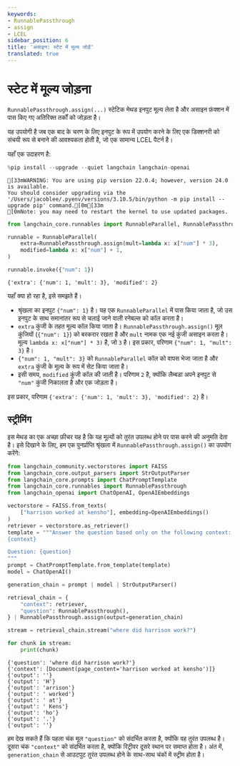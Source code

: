 ```yaml
---
keywords:
- RunnablePassthrough
- assign
- LCEL
sidebar_position: 6
title: 'असाइन: स्टेट में मूल्य जोड़ें'
translated: true
---
```


# स्टेट में मूल्य जोड़ना

`RunnablePassthrough.assign(...)` स्टेटिक मेथड इनपुट मूल्य लेता है और असाइन फ़ंक्शन में पास किए गए अतिरिक्त तर्कों को जोड़ता है।

यह उपयोगी है जब एक बाद के चरण के लिए इनपुट के रूप में उपयोग करने के लिए एक डिक्शनरी को संचयी रूप से बनाने की आवश्यकता होती है, जो एक सामान्य LCEL पैटर्न है।

यहाँ एक उदाहरण है:

```python
%pip install --upgrade --quiet langchain langchain-openai
```

```output
[33mWARNING: You are using pip version 22.0.4; however, version 24.0 is available.
You should consider upgrading via the '/Users/jacoblee/.pyenv/versions/3.10.5/bin/python -m pip install --upgrade pip' command.[0m[33m
[0mNote: you may need to restart the kernel to use updated packages.
```

```python
from langchain_core.runnables import RunnableParallel, RunnablePassthrough

runnable = RunnableParallel(
    extra=RunnablePassthrough.assign(mult=lambda x: x["num"] * 3),
    modified=lambda x: x["num"] + 1,
)

runnable.invoke({"num": 1})
```

```output
{'extra': {'num': 1, 'mult': 3}, 'modified': 2}
```

यहाँ क्या हो रहा है, इसे समझते हैं।

- श्रृंखला का इनपुट `{"num": 1}` है। यह एक `RunnableParallel` में पास किया जाता है, जो उस इनपुट के साथ समानांतर रूप से चलाई जाने वाली रनेबल्स को कॉल करता है।
- `extra` कुंजी के तहत मूल्य कॉल किया जाता है। `RunnablePassthrough.assign()` मूल कुंजियों (`{"num": 1}`) को बरकरार रखता है और `mult` नामक एक नई कुंजी असाइन करता है। मूल्य `lambda x: x["num"] * 3)` है, जो `3` है। इस प्रकार, परिणाम `{"num": 1, "mult": 3}` है।
- `{"num": 1, "mult": 3}` को `RunnableParallel` कॉल को वापस भेजा जाता है और `extra` कुंजी के मूल्य के रूप में सेट किया जाता है।
- इसी समय, `modified` कुंजी कॉल की जाती है। परिणाम `2` है, क्योंकि लैम्बडा अपने इनपुट से `"num"` कुंजी निकालता है और एक जोड़ता है।

इस प्रकार, परिणाम `{'extra': {'num': 1, 'mult': 3}, 'modified': 2}` है।

## स्ट्रीमिंग

इस मेथड का एक अच्छा फ़ीचर यह है कि यह मूल्यों को तुरंत उपलब्ध होने पर पास करने की अनुमति देता है। इसे दिखाने के लिए, हम एक पुनर्प्राप्ति श्रृंखला में `RunnablePassthrough.assign()` का उपयोग करेंगे:

```python
from langchain_community.vectorstores import FAISS
from langchain_core.output_parsers import StrOutputParser
from langchain_core.prompts import ChatPromptTemplate
from langchain_core.runnables import RunnablePassthrough
from langchain_openai import ChatOpenAI, OpenAIEmbeddings

vectorstore = FAISS.from_texts(
    ["harrison worked at kensho"], embedding=OpenAIEmbeddings()
)
retriever = vectorstore.as_retriever()
template = """Answer the question based only on the following context:
{context}

Question: {question}
"""
prompt = ChatPromptTemplate.from_template(template)
model = ChatOpenAI()

generation_chain = prompt | model | StrOutputParser()

retrieval_chain = {
    "context": retriever,
    "question": RunnablePassthrough(),
} | RunnablePassthrough.assign(output=generation_chain)

stream = retrieval_chain.stream("where did harrison work?")

for chunk in stream:
    print(chunk)
```

```output
{'question': 'where did harrison work?'}
{'context': [Document(page_content='harrison worked at kensho')]}
{'output': ''}
{'output': 'H'}
{'output': 'arrison'}
{'output': ' worked'}
{'output': ' at'}
{'output': ' Kens'}
{'output': 'ho'}
{'output': '.'}
{'output': ''}
```

हम देख सकते हैं कि पहला चंक मूल `"question"` को संदर्भित करता है, क्योंकि वह तुरंत उपलब्ध है। दूसरा चंक `"context"` को संदर्भित करता है, क्योंकि रिट्रीवर दूसरे स्थान पर समाप्त होता है। अंत में, `generation_chain` से आउटपुट तुरंत उपलब्ध होने के साथ-साथ चंकों में स्ट्रीम होता है।
